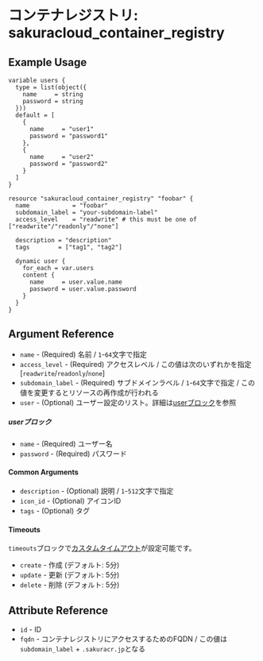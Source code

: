 # コンテナレジストリ: sakuracloud_container_registry

## Example Usage

```hcl
variable users {
  type = list(object({
    name     = string
    password = string
  }))
  default = [
    {
      name     = "user1"
      password = "password1"
    },
    {
      name     = "user2"
      password = "password2"
    }
  ]
}

resource "sakuracloud_container_registry" "foobar" {
  name            = "foobar"
  subdomain_label = "your-subdomain-label"
  access_level    = "readwrite" # this must be one of ["readwrite"/"readonly"/"none"]

  description = "description"
  tags        = ["tag1", "tag2"]

  dynamic user {
    for_each = var.users
    content {
      name     = user.value.name
      password = user.value.password
    }
  }
}
```

## Argument Reference

* `name` - (Required) 名前 / `1`-`64`文字で指定
* `access_level` - (Required) アクセスレベル / この値は次のいずれかを指定 [`readwrite`/`readonly`/`none`]
* `subdomain_label` - (Required) サブドメインラベル /  `1`-`64`文字で指定 / この値を変更するとリソースの再作成が行われる
* `user` - (Optional) ユーザー設定のリスト。詳細は[userブロック](#user)を参照

##### userブロック

* `name` - (Required) ユーザー名
* `password` - (Required) パスワード

#### Common Arguments

* `description` - (Optional) 説明 / `1`-`512`文字で指定
* `icon_id` - (Optional) アイコンID
* `tags` - (Optional) タグ

#### Timeouts

`timeouts`ブロックで[カスタムタイムアウト](https://www.terraform.io/docs/configuration/resources.html#operation-timeouts)が設定可能です。  

* `create` - 作成 (デフォルト: 5分)
* `update` - 更新 (デフォルト: 5分)
* `delete` - 削除 (デフォルト: 5分)

## Attribute Reference

* `id` - ID
* `fqdn` - コンテナレジストリにアクセスするためのFQDN / この値は`subdomain_label` + `.sakuracr.jp`となる



